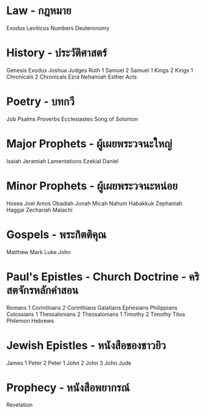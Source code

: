 # Law - กฎหมาย
Exodus
Leviticus
Numbers
Deuteronomy

# History - ประวัติศาสตร์
Genesis
Exodus
Joshua
Judges
Ruth
1 Samuel
2 Samuel
1 Kings
2 Kings
1 Chronicals
2 Chronicals
Ezra
Nehamiah
Esther
Acts

# Poetry - บทกวี

Job
Psalms
Proverbs
Ecclesiastes
Song of Solomon

# Major Prophets - ผู้เผยพระวจนะใหญ่

Isaiah
Jeramiah
Lamentations
Ezekial
Daniel

# Minor Prophets - ผู้เผยพระวจนะหน่อย

Hosea
Joel
Amos
Obadiah
Jonah
Micah
Nahum
Habakkuk
Zephaniah
Haggai
Zechariah
Malachi

# Gospels - พระกิตติคุณ

Matthew
Mark
Luke
John

# Paul's Epistles - Church Doctrine - คริสตจักรหลักคำสอน

Romans
1 Corinthians
2 Corinthians
Galatians
Ephesians
Philippians
Colossians
1 Thessalonians
2 Thessalonians
1 Timothy
2 Timothy
Titus
Philemon
Hebrews

# Jewish Epistles - หนังสือของชาวยิว

James
1 Peter
2 Peter
1 John
2 John
3 John
Jude

# Prophecy - หนังสือพยากรณ์
Revelation